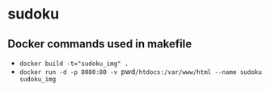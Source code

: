 # sudoku

## Docker commands used in makefile
- `docker build -t="sudoku_img" .`
- `docker run -d -p 8080:80 -v `pwd`/htdocs:/var/www/html --name sudoku sudoku_img`
